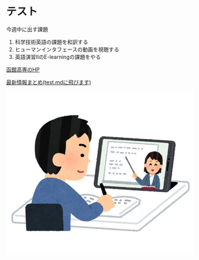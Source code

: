 # テスト

今週中に出す課題
1. 科学技術英語の課題を和訳する
1. ヒューマンインタフェースの動画を視聴する
1. 英語演習ⅡのE-learningの課題をやる

[函館高専のHP](https://www.hakodate-ct.ac.jp/)

[最新情報まとめ(test.mdに飛びます)](./test.md) 

![オンライン授業を受けている様子](./picture_online.png  "ポップアップ文字") 
